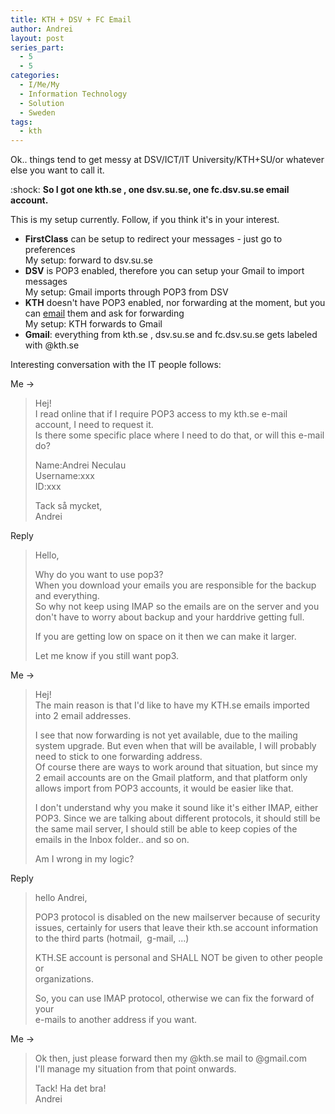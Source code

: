 ```yaml
---
title: KTH + DSV + FC Email
author: Andrei
layout: post
series_part:
  - 5
  - 5
categories:
  - I/Me/My
  - Information Technology
  - Solution
  - Sweden
tags:
  - kth
---
```

Ok.. things tend to get messy at DSV/ICT/IT University/KTH+SU/or whatever else you want to call it.

:shock: **So I got one kth.se , one dsv.su.se, one fc.dsv.su.se email account.**

This is my setup currently. Follow, if you think it's in your interest.

*   **FirstClass** can be setup to redirect your messages - just go to preferences  
    My setup: forward to dsv.su.se
*   **DSV** is POP3 enabled, therefore you can setup your Gmail to import messages  
    My setup: Gmail imports through POP3 from DSV
*   **KTH** doesn't have POP3 enabled, nor forwarding at the moment, but you can [email][1] them and ask for forwarding  
    My setup: KTH forwards to Gmail
*   **Gmail**: everything from kth.se , dsv.su.se and fc.dsv.su.se gets labeled with @kth.se

Interesting conversation with the IT people follows:



Me ->

> Hej!  
> I read online that if I require POP3 access to my kth.se e-mail account, I need to request it.  
> Is there some specific place where I need to do that, or will this e-mail do?
> 
> Name:Andrei Neculau  
> Username:xxx  
> ID:xxx
> 
> Tack så mycket,  
> Andrei

Reply

> Hello,
> 
> Why do you want to use pop3?  
> When you download your emails you are responsible for the backup and everything.  
> So why not keep using IMAP so the emails are on the server and you don't have to worry about backup and your harddrive getting full.
> 
> If you are getting low on space on it then we can make it larger.
> 
> Let me know if you still want pop3.

Me ->

> Hej!  
> The main reason is that I'd like to have my KTH.se emails imported into 2 email addresses.
> 
> I see that now forwarding is not yet available, due to the mailing system upgrade. But even when that will be available, I will probably need to stick to one forwarding address.  
> Of course there are ways to work around that situation, but since my 2 email accounts are on the Gmail platform, and that platform only allows import from POP3 accounts, it would be easier like that.
> 
> I don't understand why you make it sound like it's either IMAP, either POP3. Since we are talking about different protocols, it should still be the same mail server, I should still be able to keep copies of the emails in the Inbox folder.. and so on.
> 
> Am I wrong in my logic?

Reply

> hello Andrei,
> 
> POP3 protocol is disabled on the new mailserver because of security  
> issues, certainly for users that leave their kth.se account information  
> to the third parts (hotmail,  g-mail, ...)
> 
> KTH.SE account is personal and SHALL NOT be given to other people or  
> organizations.
> 
> So, you can use IMAP protocol, otherwise we can fix the forward of your  
> e-mails to another address if you want.

Me ->

> Ok then, just please forward then my @kth.se mail to @gmail.com  
> I'll manage my situation from that point onwards.
> 
> Tack! Ha det bra!  
> Andrei

 [1]: mailto:itesc@kth.se